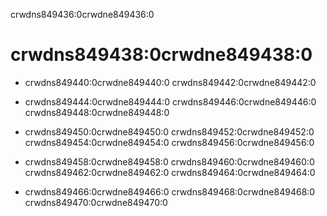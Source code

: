 crwdns849436:0crwdne849436:0
# crwdns849438:0crwdne849438:0

<!-- This is a different style than the other chapters, but I really love what Alex provided so I just kept it. -->

- crwdns849440:0crwdne849440:0 crwdns849442:0crwdne849442:0

- crwdns849444:0crwdne849444:0 crwdns849446:0crwdne849446:0 crwdns849448:0crwdne849448:0

- crwdns849450:0crwdne849450:0 crwdns849452:0crwdne849452:0 crwdns849454:0crwdne849454:0 crwdns849456:0crwdne849456:0

- crwdns849458:0crwdne849458:0 crwdns849460:0crwdne849460:0 crwdns849462:0crwdne849462:0 crwdns849464:0crwdne849464:0

- crwdns849466:0crwdne849466:0 crwdns849468:0crwdne849468:0 crwdns849470:0crwdne849470:0
